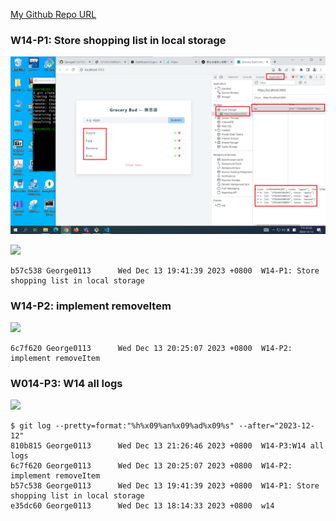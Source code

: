 [My Github Repo URL](https://github.com/George0113/1121-wp1-demo-211410542.git)

### W14-P1: Store shopping list in local storage

![](w14-p1-1.png)

![](w14-p1-2.png)

```
b57c538 George0113      Wed Dec 13 19:41:39 2023 +0800  W14-P1: Store shopping list in local storage
```

### W14-P2: implement removeItem

![](w14-p2.png)

```
6c7f620 George0113      Wed Dec 13 20:25:07 2023 +0800  W14-P2: implement removeItem
```

### W014-P3: W14 all logs

![](w14-p3.png)

```
$ git log --pretty=format:"%h%x09%an%x09%ad%x09%s" --after="2023-12-12"
810b815 George0113      Wed Dec 13 21:26:46 2023 +0800  W14-P3:W14 all logs
6c7f620 George0113      Wed Dec 13 20:25:07 2023 +0800  W14-P2: implement removeItem
b57c538 George0113      Wed Dec 13 19:41:39 2023 +0800  W14-P1: Store shopping list in local storage
e35dc60 George0113      Wed Dec 13 18:14:33 2023 +0800  w14
```
